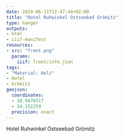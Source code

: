 ```yaml
---
date: 2024-06-11T12:47:44+02:00
title: "Hotel Ruhwinkel Ostseebad Grömitz"
type: hanger
outputs:
- html
- iiif-manifest
resources:
- src: "front.png"
  params:
    iiif: front/info.json
tags:
- "Material: Holz"
- Hotel
- Grömitz
geojson:
  coordinates:
  - 10.9478517
  - 54.152259
  precision: exact
---
```


Hotel Ruhwinkel
Ostseebad Grömitz
